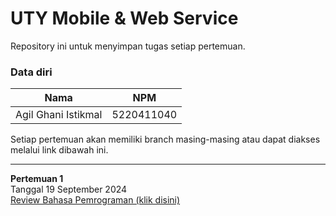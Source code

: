 # UTY Mobile & Web Service
Repository ini untuk menyimpan tugas setiap pertemuan.

### Data diri
| Nama                | NPM        |
|---------------------|------------|
| Agil Ghani Istikmal | 5220411040 |

Setiap pertemuan akan memiliki branch masing-masing atau dapat diakses melalui link dibawah ini.

---

**Pertemuan 1** <br>
Tanggal 19 September 2024 <br>
[Review Bahasa Pemrograman (klik disini)](https://github.com/agilistikmal/uty-mobile-web-service/tree/Pertemuan-1)
